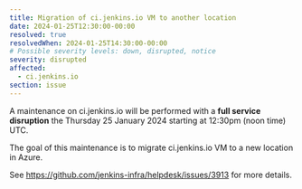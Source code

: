 ```yaml
---
title: Migration of ci.jenkins.io VM to another location
date: 2024-01-25T12:30:00-00:00
resolved: true
resolvedWhen: 2024-01-25T14:30:00-00:00
# Possible severity levels: down, disrupted, notice
severity: disrupted
affected:
  - ci.jenkins.io
section: issue
---
```


A maintenance on ci.jenkins.io will be performed with a **full service disruption** the Thursday 25 January 2024 starting at 12:30pm (noon time) UTC.

The goal of this maintenance is to migrate ci.jenkins.io VM to a new location in Azure.

See https://github.com/jenkins-infra/helpdesk/issues/3913 for more details.
